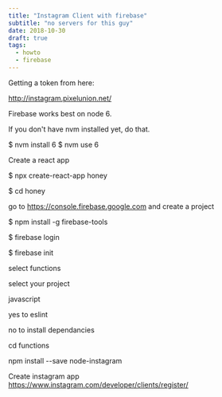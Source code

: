 ```yaml
---
title: "Instagram Client with firebase"
subtitle: "no servers for this guy"
date: 2018-10-30
draft: true
tags:
  - howto
  - firebase
---
```


Getting a token from here:

http://instagram.pixelunion.net/


Firebase works best on node 6.

If you don't have nvm installed yet, do that.

$ nvm install 6
$ nvm use 6

Create a react app

$ npx create-react-app honey

$ cd honey



go to https://console.firebase.google.com  and create a project




$ npm install -g firebase-tools

$ firebase login

$ firebase init

select functions

select your project

javascript

yes to eslint

no to install dependancies

cd functions

npm install --save node-instagram


Create instagram app
https://www.instagram.com/developer/clients/register/
